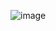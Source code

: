 ![image](https://github.com/Eissanoor/amazonclone/assets/86971746/20ed9aad-c638-48c8-bae3-f3b89ec90143)


